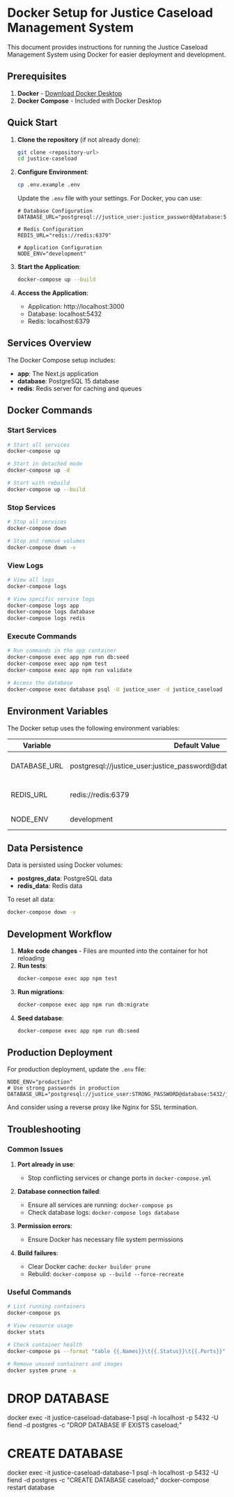 # Docker Setup for Justice Caseload Management System

This document provides instructions for running the Justice Caseload Management System using Docker for easier deployment and development.

## Prerequisites

1. **Docker** - [Download Docker Desktop](https://www.docker.com/products/docker-desktop/)
2. **Docker Compose** - Included with Docker Desktop

## Quick Start

1. **Clone the repository** (if not already done):
   ```bash
   git clone <repository-url>
   cd justice-caseload
   ```

2. **Configure Environment**:
   ```bash
   cp .env.example .env
   ```
   
   Update the `.env` file with your settings. For Docker, you can use:
   ```env
   # Database Configuration
   DATABASE_URL="postgresql://justice_user:justice_password@database:5432/justice_caseload"
   
   # Redis Configuration
   REDIS_URL="redis://redis:6379"
   
   # Application Configuration
   NODE_ENV="development"
   ```

3. **Start the Application**:
   ```bash
   docker-compose up --build
   ```

4. **Access the Application**:
   - Application: http://localhost:3000
   - Database: localhost:5432
   - Redis: localhost:6379

## Services Overview

The Docker Compose setup includes:

- **app**: The Next.js application
- **database**: PostgreSQL 15 database
- **redis**: Redis server for caching and queues

## Docker Commands

### Start Services
```bash
# Start all services
docker-compose up

# Start in detached mode
docker-compose up -d

# Start with rebuild
docker-compose up --build
```

### Stop Services
```bash
# Stop all services
docker-compose down

# Stop and remove volumes
docker-compose down -v
```

### View Logs
```bash
# View all logs
docker-compose logs

# View specific service logs
docker-compose logs app
docker-compose logs database
docker-compose logs redis
```

### Execute Commands
```bash
# Run commands in the app container
docker-compose exec app npm run db:seed
docker-compose exec app npm test
docker-compose exec app npm run validate

# Access the database
docker-compose exec database psql -U justice_user -d justice_caseload
```

## Environment Variables

The Docker setup uses the following environment variables:

| Variable | Default Value | Description |
|----------|---------------|-------------|
| DATABASE_URL | postgresql://justice_user:justice_password@database:5432/justice_caseload | PostgreSQL connection string |
| REDIS_URL | redis://redis:6379 | Redis connection string |
| NODE_ENV | development | Node.js environment |

## Data Persistence

Data is persisted using Docker volumes:

- **postgres_data**: PostgreSQL data
- **redis_data**: Redis data

To reset all data:
```bash
docker-compose down -v
```

## Development Workflow

1. **Make code changes** - Files are mounted into the container for hot reloading
2. **Run tests**:
   ```bash
   docker-compose exec app npm test
   ```
3. **Run migrations**:
   ```bash
   docker-compose exec app npm run db:migrate
   ```
4. **Seed database**:
   ```bash
   docker-compose exec app npm run db:seed
   ```

## Production Deployment

For production deployment, update the `.env` file:

```env
NODE_ENV="production"
# Use strong passwords in production
DATABASE_URL="postgresql://justice_user:STRONG_PASSWORD@database:5432/justice_caseload"
```

And consider using a reverse proxy like Nginx for SSL termination.

## Troubleshooting

### Common Issues

1. **Port already in use**:
   - Stop conflicting services or change ports in `docker-compose.yml`

2. **Database connection failed**:
   - Ensure all services are running: `docker-compose ps`
   - Check database logs: `docker-compose logs database`

3. **Permission errors**:
   - Ensure Docker has necessary file system permissions

4. **Build failures**:
   - Clear Docker cache: `docker builder prune`
   - Rebuild: `docker-compose up --build --force-recreate`

### Useful Commands

```bash
# List running containers
docker-compose ps

# View resource usage
docker stats

# Check container health
docker-compose ps --format "table {{.Names}}\t{{.Status}}\t{{.Ports}}"

# Remove unused containers and images
docker system prune -a
```

# DROP DATABASE
docker exec -it justice-caseload-database-1 psql -h localhost -p 5432 -U fiend -d postgres -c "DROP DATABASE IF EXISTS caseload;"
# CREATE DATABASE
docker exec -it justice-caseload-database-1 psql -h localhost -p 5432 -U fiend -d postgres -c "CREATE DATABASE caseload;"
docker-compose restart database

